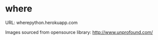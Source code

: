 # where

URL: wherepython.herokuapp.com

Images sourced from opensource library: http://www.unprofound.com/
